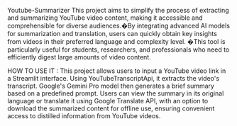 Youtube-Summarizer
This project aims to simplify the process of extracting and summarizing YouTube video content, making it accessible and comprehensible for diverse audiences.�By integrating advanced AI models for summarization and translation, users can quickly obtain key insights from videos in their preferred language and complexity level. �This tool is particularly useful for students, researchers, and professionals who need to efficiently digest large amounts of video content.

HOW TO USE IT : This project allows users to input a YouTube video link in a Streamlit interface. Using YouTubeTranscriptApi, it extracts the video's transcript. Google's Gemini Pro model then generates a brief summary based on a predefined prompt. Users can view the summary in its original language or translate it using Google Translate API, with an option to download the summarized content for offline use, ensuring convenient access to distilled information from YouTube videos.
